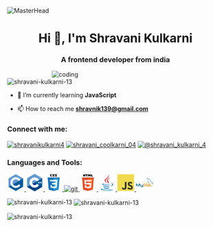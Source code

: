 
![MasterHead](https://user-images.githubusercontent.com/109351602/202650321-7f4da361-f98f-4345-8df4-adf352a11322.gif)
<h1 align="center">Hi 👋, I'm Shravani Kulkarni</h1>
<h3 align="center">A frontend developer from india</h3>
<img align="right" alt="coding" width="400" src="https://static.vecteezy.com/system/resources/previews/012/744/791/non_2x/cute-girl-working-on-computer-cartoon-icon-illustration-people-and-technology-icon-concept-isolated-premium-flat-cartoon-style-vector.jpg">


<p align="left"> <img src="https://komarev.com/ghpvc/?username=shravani-kulkarni-13&label=Profile%20views&color=0e75b6&style=flat" alt="shravani-kulkarni-13" /> </p>

- 🌱 I’m currently learning **JavaScript**

- 📫 How to reach me **shravnik139@gmail.com**

<h3 align="left">Connect with me:</h3>
<p align="left">
<a href="https://linkedin.com/in/shravanikulkarni4" target="blank"><img align="center" src="https://raw.githubusercontent.com/rahuldkjain/github-profile-readme-generator/master/src/images/icons/Social/linked-in-alt.svg" alt="shravanikulkarni4" height="30" width="40" /></a>
<a href="https://instagram.com/shravani_coolkarni_04" target="blank"><img align="center" src="https://raw.githubusercontent.com/rahuldkjain/github-profile-readme-generator/master/src/images/icons/Social/instagram.svg" alt="shravani_coolkarni_04" height="30" width="40" /></a>
<a href="https://www.youtube.com/c/@shravani_kulkarni_4" target="blank"><img align="center" src="https://raw.githubusercontent.com/rahuldkjain/github-profile-readme-generator/master/src/images/icons/Social/youtube.svg" alt="@shravani_kulkarni_4" height="30" width="40" /></a>
</p>

<h3 align="left">Languages and Tools:</h3>
<p align="left"> <a href="https://www.cprogramming.com/" target="_blank" rel="noreferrer"> <img src="https://raw.githubusercontent.com/devicons/devicon/master/icons/c/c-original.svg" alt="c" width="40" height="40"/> </a> <a href="https://www.w3schools.com/cpp/" target="_blank" rel="noreferrer"> <img src="https://raw.githubusercontent.com/devicons/devicon/master/icons/cplusplus/cplusplus-original.svg" alt="cplusplus" width="40" height="40"/> </a> <a href="https://www.w3schools.com/css/" target="_blank" rel="noreferrer"> <img src="https://raw.githubusercontent.com/devicons/devicon/master/icons/css3/css3-original-wordmark.svg" alt="css3" width="40" height="40"/> </a> <a href="https://git-scm.com/" target="_blank" rel="noreferrer"> <img src="https://www.vectorlogo.zone/logos/git-scm/git-scm-icon.svg" alt="git" width="40" height="40"/> </a> <a href="https://www.w3.org/html/" target="_blank" rel="noreferrer"> <img src="https://raw.githubusercontent.com/devicons/devicon/master/icons/html5/html5-original-wordmark.svg" alt="html5" width="40" height="40"/> </a> <a href="https://www.java.com" target="_blank" rel="noreferrer"> <img src="https://raw.githubusercontent.com/devicons/devicon/master/icons/java/java-original.svg" alt="java" width="40" height="40"/> </a> <a href="https://developer.mozilla.org/en-US/docs/Web/JavaScript" target="_blank" rel="noreferrer"> <img src="https://raw.githubusercontent.com/devicons/devicon/master/icons/javascript/javascript-original.svg" alt="javascript" width="40" height="40"/> </a> <a href="https://www.mysql.com/" target="_blank" rel="noreferrer"> <img src="https://raw.githubusercontent.com/devicons/devicon/master/icons/mysql/mysql-original-wordmark.svg" alt="mysql" width="40" height="40"/> </a> </p>

<p><img align="left" src="https://github-readme-stats.vercel.app/api/top-langs?username=shravani-kulkarni-13&show_icons=true&locale=en&layout=compact" alt="shravani-kulkarni-13" /></p>

<p>&nbsp;<img align="center" src="https://github-readme-stats.vercel.app/api?username=shravani-kulkarni-13&show_icons=true&locale=en" alt="shravani-kulkarni-13" /></p>

<p><img align="center" src="https://github-readme-streak-stats.herokuapp.com/?user=shravani-kulkarni-13&" alt="shravani-kulkarni-13" /></p>
